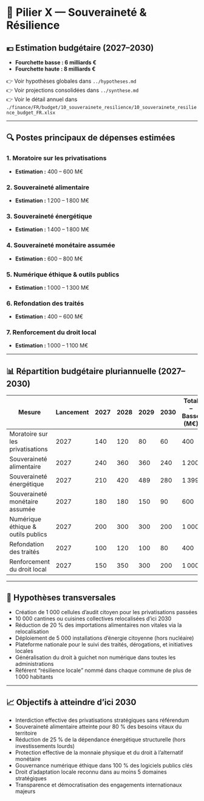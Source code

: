 # 🧮 Pilier X — Souveraineté & Résilience

## 💶 Estimation budgétaire (2027–2030)

- **Fourchette basse : 6 milliards €**
- **Fourchette haute : 8 milliards €**

👉 Voir hypothèses globales dans `../hypotheses.md`  
👉 Voir projections consolidées dans `../synthese.md`  
👉 Voir le détail annuel dans `./finance/FR/budget/10_souverainete_resilience/10_souverainete_resilience_budget_FR.xlsx`

---

## 🔍 Postes principaux de dépenses estimées

### 1. Moratoire sur les privatisations
- **Estimation :** 400 – 600 M€

### 2. Souveraineté alimentaire
- **Estimation :** 1 200 – 1 800 M€

### 3. Souveraineté énergétique
- **Estimation :** 1 400 – 1 800 M€

### 4. Souveraineté monétaire assumée
- **Estimation :** 600 – 800 M€

### 5. Numérique éthique & outils publics
- **Estimation :** 1 000 – 1 300 M€

### 6. Refondation des traités
- **Estimation :** 400 – 600 M€

### 7. Renforcement du droit local
- **Estimation :** 1 000 – 1 100 M€

---

## 📊 Répartition budgétaire pluriannuelle (2027–2030)

| Mesure                                      | Lancement | 2027 | 2028 | 2029 | 2030 | Total – Basse (M€) | Haute (M€) |
|---------------------------------------------|-----------|------|------|------|------|---------------------|------------|
| Moratoire sur les privatisations            | 2027      | 140  | 120  | 80   | 60   | 400                 | 600        |
| Souveraineté alimentaire                    | 2027      | 240  | 360  | 360  | 240  | 1 200               | 1 800      |
| Souveraineté énergétique                    | 2027      | 210  | 420  | 489  | 280  | 1 399               | 1 800      |
| Souveraineté monétaire assumée             | 2027      | 180  | 180  | 150  | 90   | 600                 | 800        |
| Numérique éthique & outils publics          | 2027      | 200  | 300  | 300  | 200  | 1 000               | 1 300      |
| Refondation des traités                     | 2027      | 100  | 120  | 100  | 80   | 400                 | 600        |
| Renforcement du droit local                 | 2027      | 150  | 350  | 300  | 200  | 1 000               | 1 100      |

---

## 📌 Hypothèses transversales

- Création de 1 000 cellules d’audit citoyen pour les privatisations passées  
- 10 000 cantines ou cuisines collectives relocalisées d’ici 2030  
- Réduction de 20 % des importations alimentaires non vitales via la relocalisation  
- Déploiement de 5 000 installations d’énergie citoyenne (hors nucléaire)  
- Plateforme nationale pour le suivi des traités, dérogations, et initiatives locales  
- Généralisation du droit à guichet non numérique dans toutes les administrations  
- Référent “résilience locale” nommé dans chaque commune de plus de 1 000 habitants

---

## 📈 Objectifs à atteindre d’ici 2030

- Interdiction effective des privatisations stratégiques sans référendum  
- Souveraineté alimentaire atteinte pour 80 % des besoins vitaux du territoire  
- Réduction de 25 % de la dépendance énergétique structurelle (hors investissements lourds)  
- Protection effective de la monnaie physique et du droit à l’alternatif monétaire  
- Gouvernance numérique éthique dans 100 % des logiciels publics clés  
- Droit d’adaptation locale reconnu dans au moins 5 domaines stratégiques  
- Transparence et démocratisation des engagements internationaux majeurs
